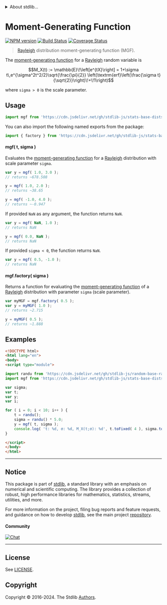 <!--

@license Apache-2.0

Copyright (c) 2018 The Stdlib Authors.

Licensed under the Apache License, Version 2.0 (the "License");
you may not use this file except in compliance with the License.
You may obtain a copy of the License at

   http://www.apache.org/licenses/LICENSE-2.0

Unless required by applicable law or agreed to in writing, software
distributed under the License is distributed on an "AS IS" BASIS,
WITHOUT WARRANTIES OR CONDITIONS OF ANY KIND, either express or implied.
See the License for the specific language governing permissions and
limitations under the License.

-->


<details>
  <summary>
    About stdlib...
  </summary>
  <p>We believe in a future in which the web is a preferred environment for numerical computation. To help realize this future, we've built stdlib. stdlib is a standard library, with an emphasis on numerical and scientific computation, written in JavaScript (and C) for execution in browsers and in Node.js.</p>
  <p>The library is fully decomposable, being architected in such a way that you can swap out and mix and match APIs and functionality to cater to your exact preferences and use cases.</p>
  <p>When you use stdlib, you can be absolutely certain that you are using the most thorough, rigorous, well-written, studied, documented, tested, measured, and high-quality code out there.</p>
  <p>To join us in bringing numerical computing to the web, get started by checking us out on <a href="https://github.com/stdlib-js/stdlib">GitHub</a>, and please consider <a href="https://opencollective.com/stdlib">financially supporting stdlib</a>. We greatly appreciate your continued support!</p>
</details>

# Moment-Generating Function

[![NPM version][npm-image]][npm-url] [![Build Status][test-image]][test-url] [![Coverage Status][coverage-image]][coverage-url] <!-- [![dependencies][dependencies-image]][dependencies-url] -->

> [Rayleigh][rayleigh-distribution] distribution moment-generating function (MGF).

<!-- Section to include introductory text. Make sure to keep an empty line after the intro `section` element and another before the `/section` close. -->

<section class="intro">

The [moment-generating function][mgf] for a [Rayleigh][rayleigh-distribution] random variable is

<!-- <equation class="equation" label="eq:rayleigh_mgf" align="center" raw="M_X(t) := \mathbb{E}\!\left[e^{tX}\right] = 1+\sigma t\,e^{\sigma^2t^2/2}\sqrt{\frac{\pi}{2}} \left(\textrm{erf}\left(\frac{\sigma t}{\sqrt{2}}\right)\!+\!1\right)" alt="Moment-generating function (MGF) for a Rayleigh distribution."> -->

```math
M_X(t) := \mathbb{E}\!\left[e^{tX}\right] = 1+\sigma t\,e^{\sigma^2t^2/2}\sqrt{\frac{\pi}{2}} \left(\textrm{erf}\left(\frac{\sigma t}{\sqrt{2}}\right)\!+\!1\right)
```

<!-- <div class="equation" align="center" data-raw-text="M_X(t) := \mathbb{E}\!\left[e^{tX}\right] = 1+\sigma t\,e^{\sigma^2t^2/2}\sqrt{\frac{\pi}{2}} \left(\textrm{erf}\left(\frac{\sigma t}{\sqrt{2}}\right)\!+\!1\right)" data-equation="eq:rayleigh_mgf">
    <img src="https://cdn.jsdelivr.net/gh/stdlib-js/stdlib@591cf9d5c3a0cd3c1ceec961e5c49d73a68374cb/lib/node_modules/@stdlib/stats/base/dists/rayleigh/mgf/docs/img/equation_rayleigh_mgf.svg" alt="Moment-generating function (MGF) for a Rayleigh distribution.">
    <br>
</div> -->

<!-- </equation> -->

where `sigma > 0` is the scale parameter.

</section>

<!-- /.intro -->

<!-- Package usage documentation. -->



<section class="usage">

## Usage

```javascript
import mgf from 'https://cdn.jsdelivr.net/gh/stdlib-js/stats-base-dists-rayleigh-mgf@esm/index.mjs';
```

You can also import the following named exports from the package:

```javascript
import { factory } from 'https://cdn.jsdelivr.net/gh/stdlib-js/stats-base-dists-rayleigh-mgf@esm/index.mjs';
```

#### mgf( t, sigma )

Evaluates the [moment-generating function][mgf] for a [Rayleigh][rayleigh-distribution] distribution with scale parameter `sigma`.

```javascript
var y = mgf( 1.0, 3.0 );
// returns ~678.508

y = mgf( 1.0, 2.0 );
// returns ~38.65

y = mgf( -1.0, 4.0 );
// returns ~-0.947
```

If provided `NaN` as any argument, the function returns `NaN`.

```javascript
var y = mgf( NaN, 1.0 );
// returns NaN

y = mgf( 0.0, NaN );
// returns NaN
```

If provided `sigma < 0`, the function returns `NaN`.

```javascript
var y = mgf( 0.5, -1.0 );
// returns NaN
```

#### mgf.factory( sigma )

Returns a function for evaluating the [moment-generating function][mgf] of a [Rayleigh][rayleigh-distribution] distribution with parameter `sigma` (scale parameter).

```javascript
var myMGF = mgf.factory( 0.5 );
var y = myMGF( 1.0 );
// returns ~2.715

y = myMGF( 0.5 );
// returns ~1.888
```

</section>

<!-- /.usage -->

<!-- Package usage notes. Make sure to keep an empty line after the `section` element and another before the `/section` close. -->

<section class="notes">

</section>

<!-- /.notes -->

<!-- Package usage examples. -->

<section class="examples">

## Examples

<!-- eslint no-undef: "error" -->

```html
<!DOCTYPE html>
<html lang="en">
<body>
<script type="module">

import randu from 'https://cdn.jsdelivr.net/gh/stdlib-js/random-base-randu@esm/index.mjs';
import mgf from 'https://cdn.jsdelivr.net/gh/stdlib-js/stats-base-dists-rayleigh-mgf@esm/index.mjs';

var sigma;
var t;
var y;
var i;

for ( i = 0; i < 10; i++ ) {
    t = randu();
    sigma = randu() * 5.0;
    y = mgf( t, sigma );
    console.log( 't: %d, σ: %d, M_X(t;σ): %d', t.toFixed( 4 ), sigma.toFixed( 4 ), y.toFixed( 4 ) );
}

</script>
</body>
</html>
```

</section>

<!-- /.examples -->

<!-- Section to include cited references. If references are included, add a horizontal rule *before* the section. Make sure to keep an empty line after the `section` element and another before the `/section` close. -->

<section class="references">

</section>

<!-- /.references -->

<!-- Section for related `stdlib` packages. Do not manually edit this section, as it is automatically populated. -->

<section class="related">

</section>

<!-- /.related -->

<!-- Section for all links. Make sure to keep an empty line after the `section` element and another before the `/section` close. -->


<section class="main-repo" >

* * *

## Notice

This package is part of [stdlib][stdlib], a standard library with an emphasis on numerical and scientific computing. The library provides a collection of robust, high performance libraries for mathematics, statistics, streams, utilities, and more.

For more information on the project, filing bug reports and feature requests, and guidance on how to develop [stdlib][stdlib], see the main project [repository][stdlib].

#### Community

[![Chat][chat-image]][chat-url]

---

## License

See [LICENSE][stdlib-license].


## Copyright

Copyright &copy; 2016-2024. The Stdlib [Authors][stdlib-authors].

</section>

<!-- /.stdlib -->

<!-- Section for all links. Make sure to keep an empty line after the `section` element and another before the `/section` close. -->

<section class="links">

[npm-image]: http://img.shields.io/npm/v/@stdlib/stats-base-dists-rayleigh-mgf.svg
[npm-url]: https://npmjs.org/package/@stdlib/stats-base-dists-rayleigh-mgf

[test-image]: https://github.com/stdlib-js/stats-base-dists-rayleigh-mgf/actions/workflows/test.yml/badge.svg?branch=v0.2.0
[test-url]: https://github.com/stdlib-js/stats-base-dists-rayleigh-mgf/actions/workflows/test.yml?query=branch:v0.2.0

[coverage-image]: https://img.shields.io/codecov/c/github/stdlib-js/stats-base-dists-rayleigh-mgf/main.svg
[coverage-url]: https://codecov.io/github/stdlib-js/stats-base-dists-rayleigh-mgf?branch=main

<!--

[dependencies-image]: https://img.shields.io/david/stdlib-js/stats-base-dists-rayleigh-mgf.svg
[dependencies-url]: https://david-dm.org/stdlib-js/stats-base-dists-rayleigh-mgf/main

-->

[chat-image]: https://img.shields.io/gitter/room/stdlib-js/stdlib.svg
[chat-url]: https://app.gitter.im/#/room/#stdlib-js_stdlib:gitter.im

[stdlib]: https://github.com/stdlib-js/stdlib

[stdlib-authors]: https://github.com/stdlib-js/stdlib/graphs/contributors

[umd]: https://github.com/umdjs/umd
[es-module]: https://developer.mozilla.org/en-US/docs/Web/JavaScript/Guide/Modules

[deno-url]: https://github.com/stdlib-js/stats-base-dists-rayleigh-mgf/tree/deno
[deno-readme]: https://github.com/stdlib-js/stats-base-dists-rayleigh-mgf/blob/deno/README.md
[umd-url]: https://github.com/stdlib-js/stats-base-dists-rayleigh-mgf/tree/umd
[umd-readme]: https://github.com/stdlib-js/stats-base-dists-rayleigh-mgf/blob/umd/README.md
[esm-url]: https://github.com/stdlib-js/stats-base-dists-rayleigh-mgf/tree/esm
[esm-readme]: https://github.com/stdlib-js/stats-base-dists-rayleigh-mgf/blob/esm/README.md
[branches-url]: https://github.com/stdlib-js/stats-base-dists-rayleigh-mgf/blob/main/branches.md

[stdlib-license]: https://raw.githubusercontent.com/stdlib-js/stats-base-dists-rayleigh-mgf/main/LICENSE

[rayleigh-distribution]: https://en.wikipedia.org/wiki/Rayleigh_distribution

[mgf]: https://en.wikipedia.org/wiki/Moment-generating_function

</section>

<!-- /.links -->
